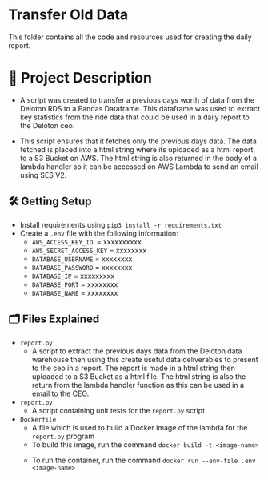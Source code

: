 # Transfer Old Data

This folder contains all the code and resources used for creating the daily report.

# 📝 Project Description

 - A script was created to transfer a previous days worth of data from the Deloton RDS to a Pandas Dataframe. This dataframe was used to extract key statistics from the ride data that could be used in a daily report to the Deloton ceo.

- This script ensures that it fetches only the previous days data. The data fetched is placed into a html string where its uploaded as a html report to a S3 Bucket on AWS. The html string is also returned in the body of a lambda handler so it can be accessed on AWS Lambda to send an email using SES V2.

## 🛠️ Getting Setup
- Install requirements using `pip3 install -r requirements.txt`
- Create a `.env` file with the following information:
    - `AWS_ACCESS_KEY_ID `= xxxxxxxxxx
    - `AWS_SECRET_ACCESS_KEY` = xxxxxxxx
    - `DATABASE_USERNAME` = xxxxxxxx
    - `DATABASE_PASSWORD` = xxxxxxxx
    - `DATABASE_IP` = xxxxxxxxx
    - `DATABASE_PORT` = xxxxxxxx
    - `DATABASE_NAME` = xxxxxxxx

## 🗂️ Files Explained
- `report.py`
    - A script to extract the previous days data from the Deloton data warehouse then using this create useful data deliverables to present to the ceo in a report. The report is made in a html string then uploaded to a S3 Bucket as a html file. The html string is also the return from the lambda handler function as this can be used in a email to the CEO.
- `report.py`
    - A script containing unit tests for the `report.py` script
- `Dockerfile`
    - A file which is used to build a Docker image of the lambda for the `report.py` program
    - To build this image, run the command `docker build -t <image-name> .`
    - To run the container, run the command `docker run --env-file .env <image-name>`